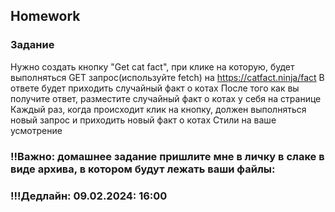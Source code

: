 ## Homework

### Задание

Нужно создать кнопку "Get cat fact", при клике на которую, будет выполняться GET запрос(используйте fetch) на https://catfact.ninja/fact
В ответе будет приходить случайный факт о котах
После того как вы получите ответ, разместите случайный факт о котах у себя на странице
Каждый раз, когда происходит клик на кнопку, должен выполняться новый запрос и приходить новый факт о котах
Стили на ваше усмотрение

### !!Важно: домашнее задание пришлите мне в личку в слаке в виде архива, в котором будут лежать ваши файлы:

### !!!Дедлайн: 09.02.2024: 16:00
